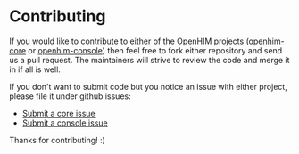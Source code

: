 Contributing
============

If you would like to contribute to either of the OpenHIM projects ([openhim-core](https://github.com/jembi/openhim-core-js) or [openhim-console](https://github.com/jembi/openhim-console)) then feel free to fork either repository and send us a pull request. The maintainers will strive to review the code and merge it in if all is well.

If you don't want to submit code but you notice an issue with either project, please file it under github issues:

* [Submit a core issue](https://github.com/jembi/openhim-core-js/issues/new)
* [Submit a console issue](https://github.com/jembi/openhim-console/issues/new)

Thanks for contributing! :)
